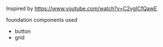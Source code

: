 Inspired by https://www.youtube.com/watch?v=C2vgICfQawE

foundation components used
* button
* grid
